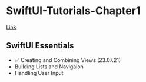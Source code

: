 # SwiftUI-Tutorials-Chapter1
[Link](https://developer.apple.com/tutorials/swiftui)

## SwiftUI Essentials
- ✅ Creating and Combining Views (23.07.21)
- Building Lists and Navigaion
- Handling User Input
